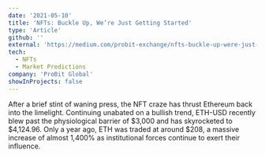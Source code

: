 ```yaml
---
date: '2021-05-10'
title: 'NFTs: Buckle Up, We’re Just Getting Started'
type: 'Article'
github: ''
external: 'https://medium.com/probit-exchange/nfts-buckle-up-were-just-getting-started-4e9fa92608f9'
tech:
  - NFTs
  - Market Predictions
company: 'ProBit Global'
showInProjects: false
---
```


After a brief stint of waning press, the NFT craze has thrust Ethereum back into the limelight. Continuing unabated on a bullish trend, ETH-USD recently blew past the physiological barrier of $3,000 and has skyrocketed to $4,124.96. Only a year ago, ETH was traded at around $208, a massive increase of almost 1,400% as institutional forces continue to exert their influence.
